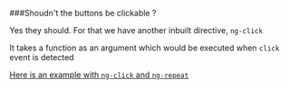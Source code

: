 ###Shoudn't the buttons be clickable ?


Yes they should. For that we have another inbuilt directive, `ng-click`

It takes a function as an argument which would be executed when `click` event is detected

[Here is an example with `ng-click` and `ng-repeat`](https://jsfiddle.net/Kiran3807/cf1pxuzt/)
